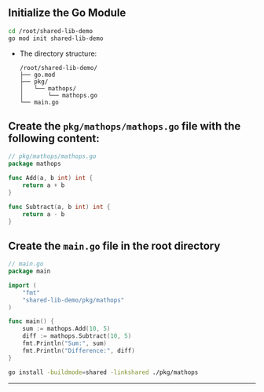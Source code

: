 ## **Initialize the Go Module**

```bash
cd /root/shared-lib-demo
go mod init shared-lib-demo
```

   - The directory structure:
     ```
     /root/shared-lib-demo/
     ├── go.mod
     ├── pkg/
     │   └── mathops/
     │       └── mathops.go
     └── main.go
     ```




## Create the `pkg/mathops/mathops.go` file with the following content:

```go
// pkg/mathops/mathops.go
package mathops

func Add(a, b int) int {
    return a + b
}

func Subtract(a, b int) int {
    return a - b
}
```


## Create the `main.go` file in the root directory

```go
// main.go
package main

import (
    "fmt"
    "shared-lib-demo/pkg/mathops"
)

func main() {
    sum := mathops.Add(10, 5)
    diff := mathops.Subtract(10, 5)
    fmt.Println("Sum:", sum)
    fmt.Println("Difference:", diff)
}
```
     
     
```bash
go install -buildmode=shared -linkshared ./pkg/mathops
```
---
     
